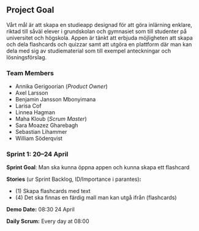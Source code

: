 ## Project Goal

Vårt mål är att skapa en studieapp designad för att göra inlärning enklare, riktad till såväl elever i grundskolan och gymnasiet som till studenter på universitet och högskola. Appen är tänkt att erbjuda möjligheten att skapa och dela flashcards och quizzar samt att utgöra en plattform där man kan dela med sig av studiematerial som till exempel anteckningar och lösningsförslag.

### Team Members

* Annika Gerigoorian (*Product Owner*)
* Axel Larsson
* Benjamin Jansson Mbonyimana
* Larisa Cof
* Linnea Hagman
* Maha Kloub (*Scrum Master*)
* Sara Moazez Gharebagh
* Sebastian Lihammer
* William Söderqvist

### Sprint 1: 20–24 April
**Sprint Goal**: Man ska kunna öppna appen och kunna skapa ett flashcard

**Stories** (ur Sprint Backlog, ID/Importance i parantes)**:**
* (1) Skapa flashcards med text
* (4) Det ska finnas en färdig mall man kan utgå ifrån (flashcards)

**Demo Date:** 08:30 24 April

**Daily Scrum:** Every day at 08:00
